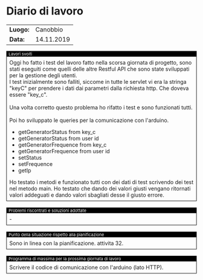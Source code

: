 # Diario di lavoro

<table>
    <tr><td><b>Luogo:</b></td><td>Canobbio</td></tr>
    <tr><td><b>Data:</b></td><td>14.11.2019</td></tr>
</table>

<div style="border: 1px solid black;">
    <div style="background-color:black;color:white;font-size:11px;padding-left:5px">
        Lavori svolti
    </div>
    <div style="padding: 7px">
        Oggi ho fatto i test del lavoro fatto nella scorsa giornata di progetto, sono stati
        eseguiti come quelli delle altre Restful API che sono state sviluppati per la gestione
        degli utenti.<br>
        I test inizialmente sono falliti, siccome in tutte le servlet vi era la stringa "keyC"
        per prendere i dati dai parametri dalla richiesta http. Che doveva essere "key_c".<br>
        <br>
        Una volta corretto questo problema ho rifatto i test e sono funzionati tutti.<br>
        <br>
        Poi ho sviluppato le queries per la comunicazione con l'arduino.<br>
        <ul>
            <li>getGeneratorStatus from key_c</li>
            <li>getGeneratorStatus from user id</li>
            <li>getGeneratorFrequence from key_c</li>
            <li>getGeneratorFrequence from user id</li>
            <li>setStatus</li>
            <li>setFrequence</li>
            <li>getIp</li>
        </ul>
        Ho testato i metodi e funzionato tutti con dei dati di test scrivendo dei test nel 
        metodo main. Ho testato che dando dei valori giusti vengano ritornati valori addeguati
        e dando valori sbagliati desse il giusto errore.
    </div>
</div>

<br>

<div style="border: 1px solid black;">
    <div style="background-color:black;color:white;font-size:11px;padding-left:5px">
        Problemi riscontrati e soluzioni adottate
    </div>
    <div style="padding: 7px">
        -
    </div>
</div>

<br>

<div style="border: 1px solid black;">
    <div style="background-color:black;color:white;font-size:11px;padding-left:5px">
        Punto della situazione rispetto alla pianificazione
    </div>
    <div style="padding: 7px">
        Sono in linea con la pianificazione. attivita 32.
    </div>
</div>

<br>

<div style="border: 1px solid black;">
    <div style="background-color:black;color:white;font-size:11px;padding-left:5px">
        Programma di massima per la prossima giornata di lavoro
    </div>
    <div style="padding: 7px">
        Scrivere il codice di comunicazione con l'arduino (lato HTTP).
    </div>
</div>
